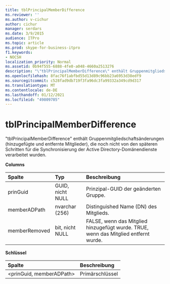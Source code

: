```yaml
---
title: tblPrincipalMemberDifference
ms.reviewer: ''
ms.author: v-cichur
author: cichur
manager: serdars
ms.date: 3/9/2015
audience: ITPro
ms.topic: article
ms.prod: skype-for-business-itpro
f1.keywords:
- NOCSH
localization_priority: Normal
ms.assetid: 0b94f555-6888-4fe0-a048-4660a2513276
description: "\"tblPrincipalMemberDifference\" enthält Gruppenmitgliedschaftsänderungen (hinzugefügte und entfernte Mitglieder), die noch nicht von den späteren Schritten für die Synchronisierung der Active Directory-Domänendienste verarbeitet wurden."
ms.openlocfilehash: 8fac76f1abfbd55d13d89c96bb23a6953d38edf9
ms.sourcegitcommit: c528fad9db719f3fa96dc3fa99332a349cd9d317
ms.translationtype: MT
ms.contentlocale: de-DE
ms.lasthandoff: 01/12/2021
ms.locfileid: "49809705"
---
```

# <a name="tblprincipalmemberdifference"></a>tblPrincipalMemberDifference
 
"tblPrincipalMemberDifference" enthält Gruppenmitgliedschaftsänderungen (hinzugefügte und entfernte Mitglieder), die noch nicht von den späteren Schritten für die Synchronisierung der Active Directory-Domänendienste verarbeitet wurden.
  
**Columns**

|**Spalte**|**Typ**|**Beschreibung**|
|:-----|:-----|:-----|
|prinGuid  <br/> |GUID, nicht NULL  <br/> |Prinzipal-GUID der geänderten Gruppe.  <br/> |
|memberADPath  <br/> |nvarchar (256)  <br/> |Distinguished Name (DN) des Mitglieds.  <br/> |
|memberRemoved  <br/> |bit, nicht NULL  <br/> |FALSE, wenn das Mitglied hinzugefügt wurde. TRUE, wenn das Mitglied entfernt wurde.  <br/> |
   
**Schlüssel**

|**Spalte**|**Beschreibung**|
|:-----|:-----|
|\<prinGuid, memberADPath\>  <br/> |Primärschlüssel  <br/> |
   

